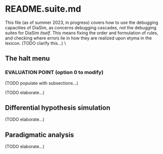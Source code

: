 # README.suite.md

This file (as of summer 2023, in progress) covers how to use the debugging capacities of DiaSim, as concerns debugging cascades, not the debugging suites for DiaSim *itself*. This means fixing the order and formulation of rules, and checking where errors lie in how they are realized upon etyma in the lexicon. 
	(TODO clarify this...) \
	
## The halt menu

### EVALUATION POINT (option 0 to modify) 


(TODO populate with subsections...) 



(TODO elaborate...) 

## Differential hypothesis simulation

(TODO elaborate...)

## Paradigmatic analysis

(TODO elaborate...) 


